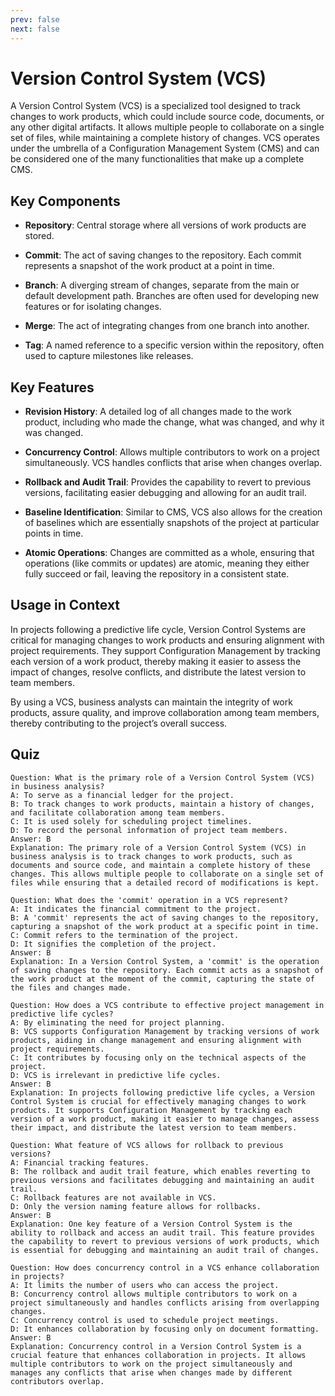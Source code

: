 ```yaml
---
prev: false
next: false
---
```


# Version Control System (VCS)

A Version Control System (VCS) is a specialized tool designed to track changes to work products, which could include source code, documents, or any other digital artifacts. It allows multiple people to collaborate on a single set of files, while maintaining a complete history of changes. VCS operates under the umbrella of a Configuration Management System (CMS) and can be considered one of the many functionalities that make up a complete CMS.

## Key Components

- **Repository**: Central storage where all versions of work products are stored.

- **Commit**: The act of saving changes to the repository. Each commit represents a snapshot of the work product at a point in time.

- **Branch**: A diverging stream of changes, separate from the main or default development path. Branches are often used for developing new features or for isolating changes.

- **Merge**: The act of integrating changes from one branch into another.

- **Tag**: A named reference to a specific version within the repository, often used to capture milestones like releases.

## Key Features

- **Revision History**: A detailed log of all changes made to the work product, including who made the change, what was changed, and why it was changed.

- **Concurrency Control**: Allows multiple contributors to work on a project simultaneously. VCS handles conflicts that arise when changes overlap.

- **Rollback and Audit Trail**: Provides the capability to revert to previous versions, facilitating easier debugging and allowing for an audit trail.

- **Baseline Identification**: Similar to CMS, VCS also allows for the creation of baselines which are essentially snapshots of the project at particular points in time.

- **Atomic Operations**: Changes are committed as a whole, ensuring that operations (like commits or updates) are atomic, meaning they either fully succeed or fail, leaving the repository in a consistent state.

## Usage in Context

In projects following a predictive life cycle, Version Control Systems are critical for managing changes to work products and ensuring alignment with project requirements. They support Configuration Management by tracking each version of a work product, thereby making it easier to assess the impact of changes, resolve conflicts, and distribute the latest version to team members.

By using a VCS, business analysts can maintain the integrity of work products, assure quality, and improve collaboration among team members, thereby contributing to the project’s overall success.

## Quiz

```quiz
Question: What is the primary role of a Version Control System (VCS) in business analysis?
A: To serve as a financial ledger for the project.
B: To track changes to work products, maintain a history of changes, and facilitate collaboration among team members.
C: It is used solely for scheduling project timelines.
D: To record the personal information of project team members.
Answer: B
Explanation: The primary role of a Version Control System (VCS) in business analysis is to track changes to work products, such as documents and source code, and maintain a complete history of these changes. This allows multiple people to collaborate on a single set of files while ensuring that a detailed record of modifications is kept.

Question: What does the 'commit' operation in a VCS represent?
A: It indicates the financial commitment to the project.
B: A 'commit' represents the act of saving changes to the repository, capturing a snapshot of the work product at a specific point in time.
C: Commit refers to the termination of the project.
D: It signifies the completion of the project.
Answer: B
Explanation: In a Version Control System, a 'commit' is the operation of saving changes to the repository. Each commit acts as a snapshot of the work product at the moment of the commit, capturing the state of the files and changes made.

Question: How does a VCS contribute to effective project management in predictive life cycles?
A: By eliminating the need for project planning.
B: VCS supports Configuration Management by tracking versions of work products, aiding in change management and ensuring alignment with project requirements.
C: It contributes by focusing only on the technical aspects of the project.
D: VCS is irrelevant in predictive life cycles.
Answer: B
Explanation: In projects following predictive life cycles, a Version Control System is crucial for effectively managing changes to work products. It supports Configuration Management by tracking each version of a work product, making it easier to manage changes, assess their impact, and distribute the latest version to team members.

Question: What feature of VCS allows for rollback to previous versions?
A: Financial tracking features.
B: The rollback and audit trail feature, which enables reverting to previous versions and facilitates debugging and maintaining an audit trail.
C: Rollback features are not available in VCS.
D: Only the version naming feature allows for rollbacks.
Answer: B
Explanation: One key feature of a Version Control System is the ability to rollback and access an audit trail. This feature provides the capability to revert to previous versions of work products, which is essential for debugging and maintaining an audit trail of changes.

Question: How does concurrency control in a VCS enhance collaboration in projects?
A: It limits the number of users who can access the project.
B: Concurrency control allows multiple contributors to work on a project simultaneously and handles conflicts arising from overlapping changes.
C: Concurrency control is used to schedule project meetings.
D: It enhances collaboration by focusing only on document formatting.
Answer: B
Explanation: Concurrency control in a Version Control System is a crucial feature that enhances collaboration in projects. It allows multiple contributors to work on the project simultaneously and manages any conflicts that arise when changes made by different contributors overlap.
```
